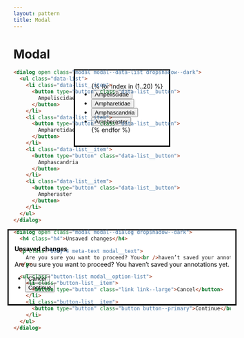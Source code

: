 ```yaml
---
layout: pattern
title: Modal
---
```


<h1>Modal</h1>


<div class="components-preview">

<dialog open class="modal modal--data-list dropshadow--dark">
  <ul class="data-list">
    {% for index in (1..20) %}
    <li class="data-list__item">
      <button type="button" class="data-list__button">
        Ampeliscidae
      </button>
    </li>
    <li class="data-list__item">
      <button type="button" class="data-list__button">
        Ampharetidae
      </button>
    </li>
    <li class="data-list__item">
      <button type="button" class="data-list__button">
        Amphascandria
      </button>
    </li>
    <li class="data-list__item">
      <button type="button" class="data-list__button">
        Ampheraster
      </button>
    </li>
    {% endfor %}
  </ul>
</dialog>

<div></div>

<div></div>

</div>

<div class="components-code" markdown="1">

```html
<dialog open class="modal modal--data-list dropshadow--dark">
  <ul class="data-list">
    <li class="data-list__item">
      <button type="button" class="data-list__button">
        Ampeliscidae
      </button>
    </li>
    <li class="data-list__item">
      <button type="button" class="data-list__button">
        Ampharetidae
      </button>
    </li>
    <li class="data-list__item">
      <button type="button" class="data-list__button">
        Amphascandria
      </button>
    </li>
    <li class="data-list__item">
      <button type="button" class="data-list__button">
        Ampheraster
      </button>
    </li>
  </ul>
</dialog>
```

</div>




<div class="components-preview">

<dialog open class="modal modal--dialog dropshadow--dark">
  <h4 class="h4">Unsaved changes</h4>

  <p class="body-4 meta-text modal__text">
    Are you sure you want to proceed? You haven’t saved your annotations yet.
  </p>

  <ul class="button-list modal__option-list">
    <li class="button-list__item">
      <button type="button" class="link link--large">Cancel</button>
    </li>
    <li class="button-list__item">
      <button type="button" class="button button--primary">Continue</button>
    </li>
  </ul>
</dialog>

<div></div>

<div></div>

<div></div>

</div>

<div class="components-code" markdown="1">

```html
<dialog open class="modal modal--dialog dropshadow--dark">
  <h4 class="h4">Unsaved changes</h4>

  <p class="body-4 meta-text modal__text">
    Are you sure you want to proceed? You<br />haven’t saved your annotations yet.
  </p>

  <ul class="button-list modal__option-list">
    <li class="button-list__item">
      <button type="button" class="link link--large">Cancel</button>
    </li>
    <li class="button-list__item">
      <button type="button" class="button button--primary">Continue</button>
    </li>
  </ul>
</dialog>
```

</div>


